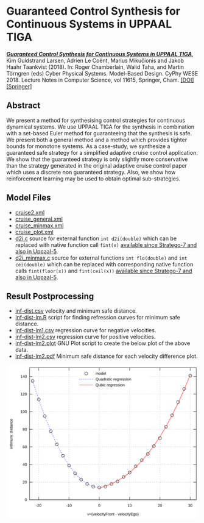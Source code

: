 # Guaranteed Control Synthesis for Continuous Systems in UPPAAL TIGA

_**[Guaranteed Control Synthesis for Continuous Systems in UPPAAL TIGA](GuaranteedControl-CyPhy2018)**_, Kim Guldstrand Larsen, Adrien Le Coënt, Marius Mikučionis and Jakob Haahr Taankvist (2018). In: Roger Chamberlain, Walid Taha, and Martin Törngren (eds) Cyber Physical Systems. Model-Based Design. CyPhy WESE 2018. Lecture Notes in Computer Science, vol 11615, Springer, Cham. [[DOI]](https://doi.org/10.1007/978-3-030-23703-5_6) [[Springer]](https://link.springer.com/chapter/10.1007/978-3-030-23703-5_6)

## Abstract
We present a method for synthesising control strategies for continuous dynamical systems. We use UPPAAL TIGA for the synthesis in combination with a set-based Euler method for guaranteeing that the synthesis is safe. We present both a general method and a method which provides tighter bounds for monotone systems. As a case-study, we synthesize a guaranteed safe strategy for a simplified adaptive cruise control application. We show that the guaranteed strategy is only slightly more conservative than the strategy generated in the original adaptive cruise control paper which uses a discrete non guaranteed strategy. Also, we show how reinforcement learning may be used to obtain optimal sub-strategies.

## Model Files

- [cruise2.xml](cruise2.xml)
- [cruise_general.xml](cruise_general.xml)
- [cruise_minmax.xml](cruise_minmax.xml)
- [cruise_plot.xml](cruise_plot.xml)
- [d2i.c](d2i.c) source for external function `int d2i(double)` which can be replaced with native function call `fint(x)` [available since Stratego-7 and also in Uppaal-5](https://docs.uppaal.org/language-reference/expressions/).
- [d2i_minmax.c](d2i_minmax.c) source for external functions `int flo(double)` and `int cei(double)` which can be replaced with corresponding native function calls `fint(floor(x))` and `fint(ceil(x))` [available since Stratego-7 and also in Uppaal-5](https://docs.uppaal.org/language-reference/expressions/).

## Result Postprocessing

- [inf-dist.csv](inf-dist.csv) velocity and minimum safe distance.
- [inf-dist-lm.R](inf-dist-lm.R) script for finding refression curves for minimum safe distance.
- [inf-dist-lm1.csv](inf-dist-lm1.csv) regression curve for negative velocities.
- [inf-dist-lm2.csv](inf-dist-lm2.csv) regression curve for positive velocities.
- [inf-dist-lm2.plot](inf-dist-lm2.plot) GNU Plot script to create the below plot of the above data.
- [inf-dist-lm2.pdf](inf-dist-lm2.pdf) Minimum safe distance for each velocity difference plot.

![Minimum safe distance for each velocity difference](inf-dist-lm2.svg)
